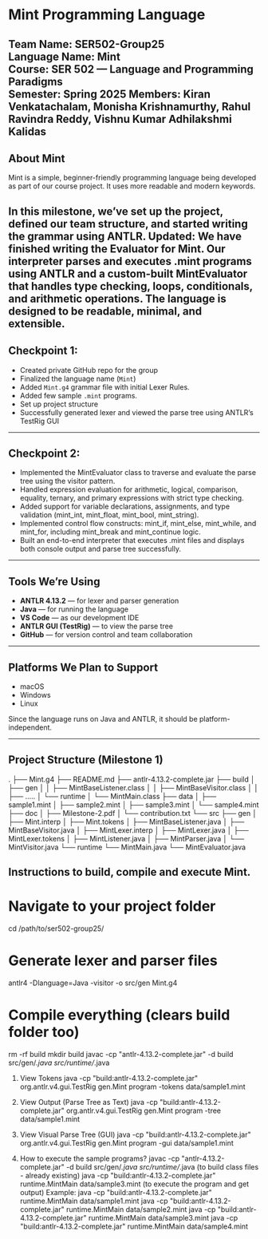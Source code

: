 # Mint Programming Language

**Team Name**: SER502-Group25  
**Language Name**: Mint  
**Course**: SER 502 — Language and Programming Paradigms  
**Semester**: Spring 2025
**Members**: Kiran Venkatachalam, Monisha Krishnamurthy, Rahul Ravindra Reddy, Vishnu Kumar Adhilakshmi Kalidas
---

## About Mint

Mint is a simple, beginner-friendly programming language being developed as part of our course project. It uses more readable and modern keywords.

In this milestone, we’ve set up the project, defined our team structure, and started writing the grammar using ANTLR.
Updated:
We have finished writing the Evaluator for Mint. Our interpreter parses and executes .mint programs using ANTLR and a custom-built MintEvaluator that handles type checking, loops, conditionals, and arithmetic operations. The language is designed to be readable, minimal, and extensible.
---

## Checkpoint 1:

- Created private GitHub repo for the group  
- Finalized the language name (`Mint`)  
- Added `Mint.g4` grammar file with initial Lexer Rules.
- Added few sample `.mint` programs.  
- Set up project structure  
- Successfully generated lexer and viewed the parse tree using ANTLR’s TestRig GUI

---

## Checkpoint 2:

- Implemented the MintEvaluator class to traverse and evaluate the parse tree using the visitor pattern.
- Handled expression evaluation for arithmetic, logical, comparison, equality, ternary, and primary expressions with strict type checking.
- Added support for variable declarations, assignments, and type validation (mint_int, mint_float, mint_bool, mint_string).
- Implemented control flow constructs: mint_if, mint_else, mint_while, and mint_for, including mint_break and mint_continue logic.
- Built an end-to-end interpreter that executes .mint files and displays both console output and parse tree successfully.

---

## Tools We’re Using

- **ANTLR 4.13.2** — for lexer and parser generation  
- **Java** — for running the language  
- **VS Code** — as our development IDE  
- **ANTLR GUI (TestRig)** — to view the parse tree  
- **GitHub** — for version control and team collaboration

---

## Platforms We Plan to Support

- macOS  
- Windows  
- Linux

Since the language runs on Java and ANTLR, it should be platform-independent.

---

## Project Structure (Milestone 1)
.
├── Mint.g4
├── README.md
├── antlr-4.13.2-complete.jar
├── build
│   ├── gen
│   │   ├── MintBaseListener.class
│   │   ├── MintBaseVisitor.class
│   │   ├── .....
│   └── runtime
│       └── MintMain.class
├── data
│   ├── sample1.mint
│   ├── sample2.mint
│   ├── sample3.mint
│   └── sample4.mint
├── doc
│   ├── Milestone-2.pdf
│   └── contribution.txt
└── src
    ├── gen
    │   ├── Mint.interp
    │   ├── Mint.tokens
    │   ├── MintBaseListener.java
    │   ├── MintBaseVisitor.java
    │   ├── MintLexer.interp
    │   ├── MintLexer.java
    │   ├── MintLexer.tokens
    │   ├── MintListener.java
    │   ├── MintParser.java
    │   └── MintVisitor.java
    └── runtime
        └── MintMain.java
        └── MintEvaluator.java

## Instructions to build, compile and execute Mint.

# Navigate to your project folder
cd /path/to/ser502-group25/

# Generate lexer and parser files
antlr4 -Dlanguage=Java -visitor -o src/gen Mint.g4

# Compile everything (clears build folder too)
rm -rf build
mkdir build
javac -cp "antlr-4.13.2-complete.jar" -d build src/gen/*.java src/runtime/*.java

1. View Tokens
java -cp "build:antlr-4.13.2-complete.jar" org.antlr.v4.gui.TestRig gen.Mint program -tokens data/sample1.mint

2. View Output (Parse Tree as Text)
java -cp "build:antlr-4.13.2-complete.jar" org.antlr.v4.gui.TestRig gen.Mint program -tree data/sample1.mint

3. View Visual Parse Tree (GUI)
java -cp "build:antlr-4.13.2-complete.jar" org.antlr.v4.gui.TestRig gen.Mint program -gui data/sample1.mint

4. How to execute the sample programs?
    javac -cp "antlr-4.13.2-complete.jar" -d build src/gen/*.java src/runtime/*.java (to build class files - already existing)
    java -cp "build:antlr-4.13.2-complete.jar" runtime.MintMain data/sample3.mint (to execute the program and get output)
    Example:
    java -cp "build:antlr-4.13.2-complete.jar" runtime.MintMain data/sample1.mint
    java -cp "build:antlr-4.13.2-complete.jar" runtime.MintMain data/sample2.mint
    java -cp "build:antlr-4.13.2-complete.jar" runtime.MintMain data/sample3.mint
    java -cp "build:antlr-4.13.2-complete.jar" runtime.MintMain data/sample4.mint